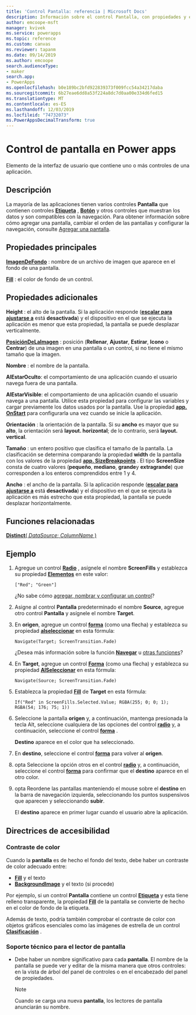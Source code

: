 ```yaml
---
title: 'Control Pantalla: referencia | Microsoft Docs'
description: Información sobre el control Pantalla, con propiedades y ejemplos
author: emcoope-msft
manager: kvivek
ms.service: powerapps
ms.topic: reference
ms.custom: canvas
ms.reviewer: tapanm
ms.date: 09/14/2019
ms.author: emcoope
search.audienceType:
- maker
search.app:
- PowerApps
ms.openlocfilehash: b0e189bc2bfd922839373f009fcc54a34217daba
ms.sourcegitcommit: 6b27eae6dd8a53f224a8dc7d0aa00e334d6fed15
ms.translationtype: MT
ms.contentlocale: es-ES
ms.lasthandoff: 12/03/2019
ms.locfileid: "74732073"
ms.PowerAppsDecimalTransform: true
---
```

# <a name="screen-control-in-power-apps"></a>Control de pantalla en Power apps

Elemento de la interfaz de usuario que contiene uno o más controles de una aplicación.

## <a name="description"></a>Descripción

La mayoría de las aplicaciones tienen varios controles **Pantalla** que contienen controles **[Etiqueta](control-text-box.md)** , **[Botón](control-button.md)** y otros controles que muestran los datos y son compatibles con la navegación. Para obtener información sobre cómo agregar una pantalla, cambiar el orden de las pantallas y configurar la navegación, consulte [Agregar una pantalla](../add-screen-context-variables.md).

## <a name="key-properties"></a>Propiedades principales

**[ImagenDeFondo](properties-visual.md)** : nombre de un archivo de imagen que aparece en el fondo de una pantalla.

**[Fill](properties-color-border.md)** : el color de fondo de un control.

## <a name="additional-properties"></a>Propiedades adicionales

**Height** : el alto de la pantalla. Si la aplicación responde ([**escalar para ajustarse a**](../set-aspect-ratio-portrait-landscape.md#change-screen-size-and-orientation) está **desactivada**) y el dispositivo en el que se ejecuta la aplicación es menor que esta propiedad, la pantalla se puede desplazar verticalmente.

**[PosiciónDeLaImagen](properties-visual.md)** : posición (**Rellenar**, **Ajustar**, **Estirar**, **Icono** o **Centrar**) de una imagen en una pantalla o un control, si no tiene el mismo tamaño que la imagen.

**Nombre** : el nombre de la pantalla.

**AlEstarOculto**: el comportamiento de una aplicación cuando el usuario navega fuera de una pantalla.

**AlEstarVisible**: el comportamiento de una aplicación cuando el usuario navega a una pantalla.  Utilice esta propiedad para configurar las variables y cargar previamente los datos usados por la pantalla.  Use la propiedad [**app. OnStart**](../functions/object-app.md#onstart-property) para configurarla una vez cuando se inicie la aplicación.

**Orientación** : la orientación de la pantalla. Si su **ancho** es mayor que su **alto**, la orientación será **layout. horizontal**; de lo contrario, será **layout. vertical**.

**Tamaño** : un entero positivo que clasifica el tamaño de la pantalla. La clasificación se determina comparando la propiedad **width** de la pantalla con los valores de la propiedad [**app. SizeBreakpoints**](../functions/signals.md) . El tipo **ScreenSize** consta de cuatro valores (**pequeño**, **mediano**, **grande**y **extragrande**) que corresponden a los enteros comprendidos entre 1 y 4.

**Ancho** : el ancho de la pantalla. Si la aplicación responde ([**escalar para ajustarse a**](../set-aspect-ratio-portrait-landscape.md#change-screen-size-and-orientation) está **desactivada**) y el dispositivo en el que se ejecuta la aplicación es más estrecho que esta propiedad, la pantalla se puede desplazar horizontalmente.

## <a name="related-functions"></a>Funciones relacionadas

[**Distinct**( *DataSource*; *ColumnName* )](../functions/function-distinct.md)

## <a name="example"></a>Ejemplo

1. Agregue un control **[Radio](control-radio.md)** , asígnele el nombre **ScreenFills** y establezca su propiedad **[Elementos](properties-core.md)** en este valor:

    `["Red"; "Green"]`

    ¿No sabe cómo [agregar, nombrar y configurar un control](../add-configure-controls.md)?

1. Asigne al control **Pantalla** predeterminado el nombre **Source**, agregue otro control **Pantalla** y asígnele el nombre **Target**.

1. En **origen**, agregue un control **[forma](control-shapes-icons.md)** (como una flecha) y establezca su propiedad **[alseleccionar](properties-core.md)** en esta fórmula:

    `Navigate(Target; ScreenTransition.Fade)`

    ¿Desea más información sobre la función **[Navegar](../functions/function-navigate.md)** u [otras funciones](../formula-reference.md)?

1. En **Target**, agregue un control **[Forma](control-shapes-icons.md)** (como una flecha) y establezca su propiedad **[AlSeleccionar](properties-core.md)** en esta fórmula:

    `Navigate(Source; ScreenTransition.Fade)`

1. Establezca la propiedad **[Fill](properties-color-border.md)** de **Target** en esta fórmula:

    `If("Red" in ScreenFills.Selected.Value; RGBA(255; 0; 0; 1); RGBA(54; 176; 75; 1))`

1. Seleccione la pantalla **origen** y, a continuación, mantenga presionada la tecla Alt, seleccione cualquiera de las opciones del control **[radio](control-radio.md)** y, a continuación, seleccione el control **[forma](control-shapes-icons.md)** .

    **Destino** aparece en el color que ha seleccionado.

1. En **destino**, seleccione el control **[forma](control-shapes-icons.md)** para volver al **origen**.

1. opta Seleccione la opción otros en el control **[radio](control-radio.md)** y, a continuación, seleccione el control **[forma](control-shapes-icons.md)** para confirmar que el **destino** aparece en el otro color.

1. opta Reordene las pantallas manteniendo el mouse sobre el **destino** en la barra de navegación izquierda, seleccionando los puntos suspensivos que aparecen y seleccionando **subir**.

    El **destino** aparece en primer lugar cuando el usuario abre la aplicación.

## <a name="accessibility-guidelines"></a>Directrices de accesibilidad

### <a name="color-contrast"></a>Contraste de color

Cuando la **pantalla** es de hecho el fondo del texto, debe haber un contraste de color adecuado entre:

- **[Fill](properties-color-border.md)** y el texto
- **[BackgroundImage](properties-visual.md)** y el texto (si procede)

Por ejemplo, si un control **Pantalla** contiene un control **[Etiqueta](control-text-box.md)** y esta tiene relleno transparente, la propiedad **[Fill](properties-color-border.md)** de la pantalla se convierte de hecho en el color de fondo de la etiqueta.

Además de texto, podría también comprobar el contraste de color con objetos gráficos esenciales como las imágenes de estrella de un control **[Clasificación](control-rating.md)** .

### <a name="screen-reader-support"></a>Soporte técnico para el lector de pantalla

- Debe haber un nombre significativo para cada **pantalla**. El nombre de la pantalla se puede ver y editar de la misma manera que otros controles: en la vista de árbol del panel de controles o en el encabezado del panel de propiedades.

    > [!NOTE]
  > Cuando se carga una nueva **pantalla**, los lectores de pantalla anunciarán su nombre.
